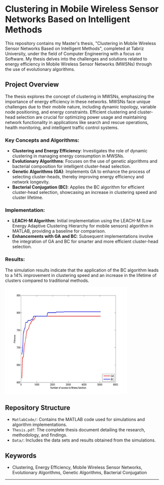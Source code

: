 # Clustering in Mobile Wireless Sensor Networks Based on Intelligent Methods

This repository contains my Master's thesis, "Clustering in Mobile Wireless Sensor Networks Based on Intelligent Methods", completed at Tabriz University, under the field of Computer Engineering with a focus on Software. My thesis delves into the challenges and solutions related to energy efficiency in Mobile Wireless Sensor Networks (MWSNs) through the use of evolutionary algorithms.

## Project Overview

The thesis explores the concept of clustering in MWSNs, emphasizing the importance of energy efficiency in these networks. MWSNs face unique challenges due to their mobile nature, including dynamic topology, variable node positioning, and energy constraints. Efficient clustering and cluster-head selection are crucial for optimizing power usage and maintaining network functionality in applications like search and rescue operations, health monitoring, and intelligent traffic control systems.

### Key Concepts and Algorithms:

- **Clustering and Energy Efficiency**: Investigates the role of dynamic clustering in managing energy consumption in MWSNs.
- **Evolutionary Algorithms**: Focuses on the use of genetic algorithms and bacterial composition for intelligent cluster-head selection.
- **Genetic Algorithms (GA)**: Implements GA to enhance the process of selecting cluster-heads, thereby improving energy efficiency and network longevity.
- **Bacterial Conjugation (BC)**: Applies the BC algorithm for efficient cluster-head selection, showcasing an increase in clustering speed and cluster lifetime.

### Implementation:

- **LEACH-M Algorithm**: Initial implementation using the LEACH-M (Low Energy Adaptive Clustering Hierarchy for mobile sensors) algorithm in MATLAB, providing a baseline for comparison.
- **Enhancements with GA and BC**: Subsequent implementations involve the integration of GA and BC for smarter and more efficient cluster-head selection.

### Results:

The simulation results indicate that the application of the BC algorithm leads to a 14% improvement in clustering speed and an increase in the lifetime of clusters compared to traditional methods.

<img src="figures/img_round_4.jpg" width="400" height="350">



## Repository Structure

- `MatlabCode/`: Contains the MATLAB code used for simulations and algorithm implementations.
- `Thesis.pdf`: The complete thesis document detailing the research, methodology, and findings.
- `Data/`: Includes the data sets and results obtained from the simulations.

## Keywords

- Clustering, Energy Efficiency, Mobile Wireless Sensor Networks, Evolutionary Algorithms, Genetic Algorithms, Bacterial Conjugation

---

